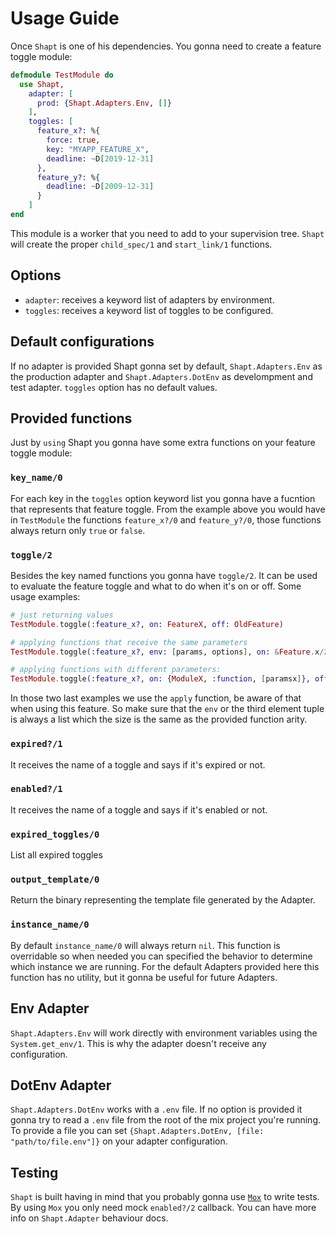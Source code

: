 # Usage Guide
Once `Shapt` is one of his dependencies. You gonna need to create a feature toggle module:
```elixir
defmodule TestModule do
  use Shapt,
    adapter: [
      prod: {Shapt.Adapters.Env, []}
    ],
    toggles: [
      feature_x?: %{
        force: true,
        key: "MYAPP_FEATURE_X",
        deadline: ~D[2019-12-31]
      },
      feature_y?: %{
        deadline: ~D[2009-12-31]
      }
    ]
end
```

This module is a worker that you need to add to your supervision tree. `Shapt`
will create the proper `child_spec/1` and `start_link/1` functions.

## Options
* `adapter`: receives a keyword list of adapters by environment.
* `toggles`: receives a keyword list of toggles to be configured.

## Default configurations
If no adapter is provided Shapt gonna set by default, `Shapt.Adapters.Env` as the
production adapter and `Shapt.Adapters.DotEnv` as develompment and test adapter.
`toggles` option has no default values.

## Provided functions
Just by `using` Shapt you gonna have some extra functions on your feature toggle
module:

### `key_name/0`
For each key in the `toggles` option keyword list you gonna have a fucntion that
represents that feature toggle. From the example above you would have in
`TestModule` the functions `feature_x?/0` and `feature_y?/0`, those functions
always return only `true` or `false`.

### `toggle/2`
Besides the key named functions you gonna have `toggle/2`. It can be used to
evaluate the feature toggle and what to do when it's on or off. Some usage
examples:
```elixir
# just returning values
TestModule.toggle(:feature_x?, on: FeatureX, off: OldFeature)

# applying functions that receive the same parameters
TestModule.toggle(:feature_x?, env: [params, options], on: &Feature.x/2, off: &Feature.old/2)

# applying functions with different parameters:
TestModule.toggle(:feature_x?, on: {ModuleX, :function, [paramsx]}, off: {Module, :fuction, [params]})
```
In those two last examples we use the `apply` function, be aware of that when
using this feature. So make sure that the `env` or the third element tuple is
always a list which the size is the same as the provided function arity.

### `expired?/1`
It receives the name of a toggle and says if it's expired or not.

### `enabled?/1`
It receives the name of a toggle and says if it's enabled or not.

### `expired_toggles/0`
List all expired toggles

### `output_template/0`
Return the binary representing the template file generated by the Adapter.

### `instance_name/0`
By default `instance_name/0` will always return `nil`. This function is
overridable so when needed you can specified the behavior to determine which
instance we are running. For the default Adapters provided here this function
has no utility, but it gonna be useful for future Adapters.

## Env Adapter
`Shapt.Adapters.Env` will work directly with environment variables using the `System.get_env/1`.
 This is why the adapter doesn't receive any configuration.

## DotEnv Adapter
`Shapt.Adapters.DotEnv` works with a `.env` file. If no option is provided it
gonna try to read a `.env` file from the root of the mix project you're running.
To provide a file you can set `{Shapt.Adapters.DotEnv, [file: "path/to/file.env"]}` on
your adapter configuration. 

## Testing
`Shapt` is built having in mind that you probably gonna use
[`Mox`](https://hex.pm/packages/mox) to write tests. By using `Mox` you only
need mock `enabled?/2` callback. You can have more info on `Shapt.Adapter`
behaviour docs.
